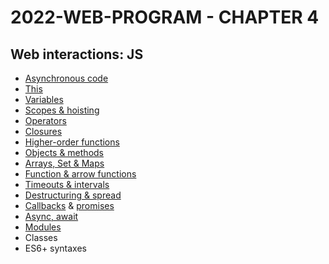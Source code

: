 # 2022-WEB-PROGRAM - CHAPTER 4

## Web interactions: JS


- [Asynchronous code](https://javascript.plainenglish.io/can-the-web-live-without-asynchronous-code-7f61fe2e862e?source=your_stories_page-------------------------------------)
- [This](https://medium.com/geekculture/this-for-developers-5dc91d499677?source=your_stories_page-------------------------------------)
- [Variables](https://medium.com/codex/js-variables-what-you-need-to-know-fb8994ed9d0d?source=your_stories_page-------------------------------------)
- [Scopes & hoisting](https://javascript.plainenglish.io/js-mechanism-you-should-know-12431e094103?source=your_stories_page-------------------------------------)
- [Operators](https://famzil.medium.com/js-operators-3511c8545719?source=your_stories_page-------------------------------------)
- [Closures](https://famzil.medium.com/js-closures-99666fe36a6a?source=your_stories_page-------------------------------------)
- [Higher-order functions](https://famzil.medium.com/whats-hof-in-javascript-9fb68a9c3f6f?source=your_stories_page-------------------------------------)
- [Objects & methods](https://medium.com/codex/objects-in-javascript-64fa3e82765f?source=your_stories_page-------------------------------------)
- [Arrays, Set & Maps](https://javascript.plainenglish.io/data-structures-in-js-9a13f7aa82b3?source=your_stories_page-------------------------------------)
- [Function & arrow functions](https://famzil.medium.com/arrow-functions-in-js-235b5ade3958?source=your_stories_page-------------------------------------)
- [Timeouts & intervals](https://famzil.medium.com/timing-events-in-javascript-d44c24ed8641?source=your_stories_page-------------------------------------)
- [Destructuring & spread](https://famzil.medium.com/destructuring-spread-syntax-in-js-d9260a725c99?source=your_stories_page-------------------------------------)
- [Callbacks](https://famzil.medium.com/call-me-back-later-in-javascript-9cdb74aafca3?source=your_stories_page-------------------------------------) & [promises](https://famzil.medium.com/how-javascript-promises-you-e0039fe341ba?source=your_stories_page-------------------------------------)
- [Async, await](https://famzil.medium.com/making-async-code-looks-like-sync-code-in-js-b0f5133e14ae)
- [Modules](https://famzil.medium.com/break-your-app-into-boxes-e876937e3206?source=your_stories_page-------------------------------------)
- Classes
- ES6+ syntaxes
